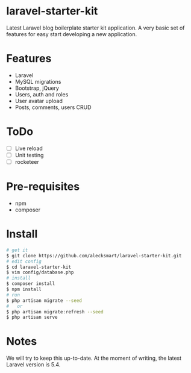 # laravel-starter-kit

Latest Laravel blog boilerplate starter kit application. A very basic set of features for easy start developing a new application.

# Features

* Laravel
* MySQL migrations
* Bootstrap, jQuery
* Users, auth and roles
* User avatar upload
* Posts, comments, users CRUD

# ToDo

- [ ] Live reload
- [ ] Unit testing
- [ ] rocketeer

# Pre-requisites

 * npm
 * composer

# Install

```bash
# get it
$ git clone https://github.com/alecksmart/laravel-starter-kit.git
# edit config
$ cd laravel-starter-kit
$ vim config/database.php
# install
$ composer install
$ npm install
# run
$ php artisan migrate --seed
#   or
$ php artisan migrate:refresh --seed
$ php artisan serve
```

# Notes

We will try to keep this up-to-date. At the moment of writing, the latest Laravel version is 5.4.